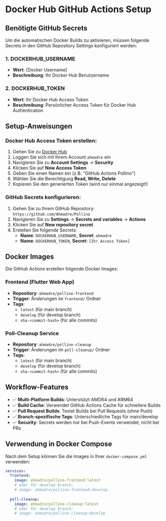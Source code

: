 # Docker Hub GitHub Actions Setup

## Benötigte GitHub Secrets

Um die automatischen Docker Builds zu aktivieren, müssen folgende Secrets in den GitHub Repository Settings konfiguriert werden:

### 1. DOCKERHUB_USERNAME

- **Wert**: [Docker Username]
- **Beschreibung**: Ihr Docker Hub Benutzername

### 2. DOCKERHUB_TOKEN

- **Wert**: Ihr Docker Hub Access Token
- **Beschreibung**: Persönlicher Access Token für Docker Hub Authentication

## Setup-Anweisungen

### Docker Hub Access Token erstellen:

1. Gehen Sie zu [Docker Hub](https://hub.docker.com/)
2. Loggen Sie sich mit Ihrem Account `ahmadre` ein
3. Navigieren Sie zu **Account Settings** → **Security**
4. Klicken Sie auf **New Access Token**
5. Geben Sie einen Namen ein (z.B. "GitHub Actions Pollino")
6. Wählen Sie die Berechtigung **Read, Write, Delete**
7. Kopieren Sie den generierten Token (wird nur einmal angezeigt!)

### GitHub Secrets konfigurieren:

1. Gehen Sie zu Ihrem GitHub Repository: `https://github.com/Ahmadre/Pollino`
2. Navigieren Sie zu **Settings** → **Secrets and variables** → **Actions**
3. Klicken Sie auf **New repository secret**
4. Erstellen Sie folgende Secrets:
   - **Name**: `DOCKERHUB_USERNAME`, **Secret**: `ahmadre`
   - **Name**: `DOCKERHUB_TOKEN`, **Secret**: `[Ihr Access Token]`

## Docker Images

Die GitHub Actions erstellen folgende Docker Images:

### Frontend (Flutter Web App)

- **Repository**: `ahmadre/pollino-frontend`
- **Trigger**: Änderungen im `frontend/` Ordner
- **Tags**:
  - `latest` (für main branch)
  - `develop` (für develop branch)
  - `sha-<commit-hash>` (für alle commits)

### Poll-Cleanup Service

- **Repository**: `ahmadre/pollino-cleanup`
- **Trigger**: Änderungen im `poll-cleanup/` Ordner
- **Tags**:
  - `latest` (für main branch)
  - `develop` (für develop branch)
  - `sha-<commit-hash>` (für alle commits)

## Workflow-Features

- ✅ **Multi-Platform Builds**: Unterstützt AMD64 und ARM64
- ✅ **Build Cache**: Verwendet GitHub Actions Cache für schnellere Builds
- ✅ **Pull Request Builds**: Testet Builds bei Pull Requests (ohne Push)
- ✅ **Branch-spezifische Tags**: Unterschiedliche Tags für main/develop
- ✅ **Security**: Secrets werden nur bei Push-Events verwendet, nicht bei PRs

## Verwendung in Docker Compose

Nach dem Setup können Sie die Images in Ihrer `docker-compose.yml` verwenden:

```yaml
services:
  frontend:
    image: ahmadre/pollino-frontend:latest
    # oder für develop branch:
    # image: ahmadre/pollino-frontend:develop
  
  poll-cleanup:
    image: ahmadre/pollino-cleanup:latest
    # oder für develop branch:
    # image: ahmadre/pollino-cleanup:develop
```
